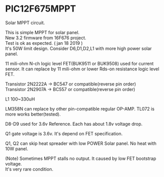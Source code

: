 # PIC12F675MPPT
Solar MPPT circuit.  
  
This is simple MPPT for solar panel.  
New 3.2 firmware from 16F676 project.  
Test is ok as expected. ( jan 18 2019 )  
It's 50W limit design. Consider D6,D1,D2,L1 with more high power solar panel.  
  
11 mili-ohm N-ch logic level FET(BUK9511 or BUK9508) used for current sensor. 
It can replace by 11 mili-ohm or lower Rds-on resistance logic level FET.  
  
Transistor 2N2222A -> BC547 or compatible(reverse pin order)  
Transistor 2N2907A -> BC557 or compatible(reverse pin order)  
  
L1 100~330uH  
  
LM358N can replace by other pin-compatible regular OP-AMP. TL072 is more works better(tested).  
  
D8-D9 used for 3.6v Reference. Each has about 1.8v voltage drop.  
  
Q1 gate voltage is 3.6v. It's depend on FET specification.  
  
Q1, Q2 can skip heat spreader with low POWER Solar panel. No heat with 10W panel.  
  
(Note) Sometimes MPPT stalls no output. It caused by low FET bootstrap voltage.  
It's very rare condition.  

